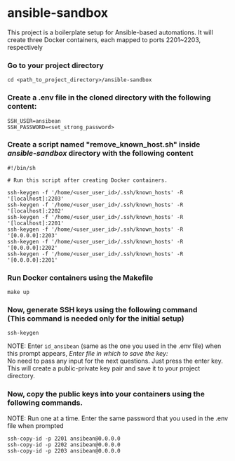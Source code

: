 # ansible-sandbox
This project is a boilerplate setup for Ansible-based automations.
It will create three Docker containers, each mapped to ports 2201~2203, respectively

### Go to your project directory
```
cd <path_to_project_directory>/ansible-sandbox
```
### Create a .env file in the cloned directory with the following content:
```
SSH_USER=ansibean
SSH_PASSWORD=<set_strong_password>
```

### Create a script named "remove_known_host.sh" inside <i>ansible-sandbox</i> directory with the following content
```
#!/bin/sh

# Run this script after creating Docker containers.

ssh-keygen -f '/home/<user_user_id>/.ssh/known_hosts' -R '[localhost]:2203'
ssh-keygen -f '/home/<user_user_id>/.ssh/known_hosts' -R '[localhost]:2202'
ssh-keygen -f '/home/<user_user_id>/.ssh/known_hosts' -R '[localhost]:2201'
ssh-keygen -f '/home/<user_user_id>/.ssh/known_hosts' -R '[0.0.0.0]:2203'
ssh-keygen -f '/home/<user_user_id>/.ssh/known_hosts' -R '[0.0.0.0]:2202'
ssh-keygen -f '/home/<user_user_id>/.ssh/known_hosts' -R '[0.0.0.0]:2201'
```
### Run Docker containers using the Makefile
```
make up
```
### Now, generate SSH keys using the following command <br> (This command is needed only for the initial setup)
```
ssh-keygen
```
NOTE: Enter `id_ansibean` (same as the one you used in the .env file) when this prompt appears, <i>Enter file in which to save the key: </i><br>
No need to pass any input for the next questions. Just press the enter key. This will create a public-private key pair and save it to your project directory.
### Now, copy the public keys into your containers using the following commands.
NOTE: Run one at a time. Enter the same password that you used in the .env file when prompted
```
ssh-copy-id -p 2201 ansibean@0.0.0.0
ssh-copy-id -p 2202 ansibean@0.0.0.0
ssh-copy-id -p 2203 ansibean@0.0.0.0
```
